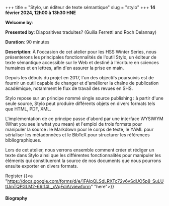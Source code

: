+++
title = "Stylo, un éditeur de texte sémantique"
slug = "stylo"
+++
**14 février 2024, 12h00 à 13h30 HNE**

**Welcome by**: 

**Presented by**: Diapositives traduites? (Guilia Ferretti and Roch Delannay)

**Duration**: 90 minutes

**Description**: À l'occasion de cet atelier pour les HSS Winter Series, nous présenterons les principales
fonctionnalités de l'outil Stylo, un éditeur de texte sémantique accessible sur le Web et destiné à l'écriture
en sciences humaines et en lettres, afin d'en assurer la prise en main.

Depuis les débuts du projet en 2017, l'un des objectifs poursuivis est de fournir un outil capable de changer
et d'améliorer la chaîne de publication académique, notamment le flux de travail des revues en SHS.

Stylo repose sur un principe nommé single source publishing : à partir d'une seule source, Stylo peut produire
différents objets en divers formats tels que HTML, PDF, XML.

L'implémentation de ce principe passe d'abord par une interface WYSIWYM (What you see is what you mean) et
l'emploi de trois formats pour manipuler la source : le Markdown pour le corps de texte, le YAML pour
sérialiser les métadonnées et le BibTeX pour structurer les références bibliographiques.

Lors de cet atelier, nous verrons ensemble comment créer et rédiger un texte dans Stylo ainsi que les
différentes fonctionnalités pour manipuler les éléments qui constitueront la source de nos documents que nous
pourrons ensuite exporter en divers formats.

Register {{<a "https://docs.google.com/forms/d/e/1FAIpQLSdLRXTc72v6vSdUO5p8_SuLUtUmTQPGLM2-66I14L_xVqFdiA/viewform" "here">}}

<!-- Le même séminaire [en français](/template). -->

#### Biography
